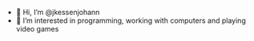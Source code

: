 - 👋 Hi, I’m @jkessenjohann
- 👀 I’m interested in programming, working with computers and playing video games
 

<!---
jkessenjohann/jkessenjohann is a ✨ special ✨ repository because its `README.md` (this file) appears on your GitHub profile.
You can click the Preview link to take a look at your changes.
--->
